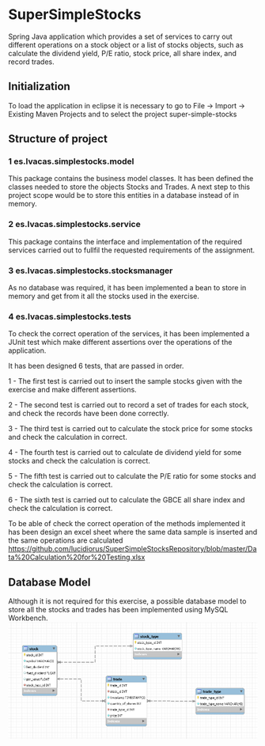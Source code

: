 # SuperSimpleStocks
Spring Java application which provides a set of services to carry out different operations on a stock object 
or a list of stocks objects, such as calculate the dividend yield, P/E ratio, stock price, all share index, and record trades.

## Initialization
To load the application in eclipse it is necessary to go to File -> Import -> Existing Maven Projects and to select 
the project super-simple-stocks

## Structure of project
### 1 es.lvacas.simplestocks.model
This package contains the business model classes. It has been defined the classes needed to store the objects
Stocks and Trades. A next step to this project scope would be to store this entities in a database instead of in memory.

### 2 es.lvacas.simplestocks.service
This package contains the interface and implementation of the required services carried out to fullfil the 
requested requirements of the assignment.

### 3 es.lvacas.simplestocks.stocksmanager
As no database was required, it has been implemented a bean to store in memory and get from it all the stocks used in the exercise.

### 4 es.lvacas.simplestocks.tests
To check the correct operation of the services, it has been implemented a JUnit test which make different assertions over
the operations of the application. 

It has been designed 6 tests, that are passed in order.

1 - The first test is carried out to insert the sample stocks given with the exercise and make different assertions.

2 - The second test is carried out to record a set of trades for each stock, and check the records have been done correctly.

3 - The third test is carried out to calculate the stock price for some stocks and check the calculation in correct.

4 - The fourth test is carried out to calculate de dividend yield for some stocks and check the calculation is correct.

5 - The fifth test is carried out to calculate the P/E ratio for some stocks and check the calculation is correct.

6 - The sixth test is carried out to calculate the GBCE all share index and check the calculation is correct.

To be able of check the correct operation of the methods implemented it has been design an excel sheet where the same
data sample is inserted and the same operations are calculated
https://github.com/lucidiorus/SuperSimpleStocksRepository/blob/master/Data%20Calculation%20for%20Testing.xlsx

## Database Model
Although it is not required for this exercise, a possible database model to store all the stocks and trades has been implemented using MySQL Workbench.
![alt tag](https://github.com/lucidiorus/SuperSimpleStocksRepository/blob/master/entities_model.png)


